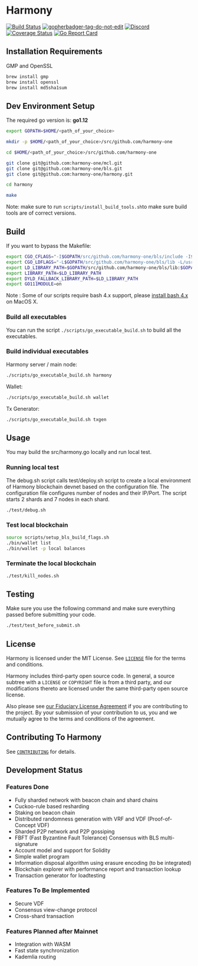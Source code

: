 # Harmony

[![Build Status](https://travis-ci.com/harmony-one/harmony.svg?token=DnoYvYiTAk7pqTo9XsTi&branch=master)](https://travis-ci.com/harmony-one/harmony)
<a href='https://github.com/jpoles1/gopherbadger' target='_blank'>![gopherbadger-tag-do-not-edit](https://img.shields.io/badge/Go%20Coverage-45%25-brightgreen.svg?longCache=true&style=flat)</a>
<a href="https://discord.gg/kdf8a6T">![Discord](https://img.shields.io/discord/532383335348043777.svg)</a>
[![Coverage Status](https://coveralls.io/repos/github/harmony-one/harmony/badge.svg?branch=master)](https://coveralls.io/github/harmony-one/harmony?branch=master)
[![Go Report Card](https://goreportcard.com/badge/github.com/harmony-one/harmony)](https://goreportcard.com/report/github.com/harmony-one/harmony)

## Installation Requirements

GMP and OpenSSL

```bash
brew install gmp
brew install openssl
brew install md5sha1sum
```

## Dev Environment Setup

The required go version is: **go1.12**

```bash
export GOPATH=$HOME/<path_of_your_choice>

mkdir -p $HOME/<path_of_your_choice>/src/github.com/harmony-one

cd $HOME/<path_of_your_choice>/src/github.com/harmony-one

git clone git@github.com:harmony-one/mcl.git
git clone git@github.com:harmony-one/bls.git
git clone git@github.com:harmony-one/harmony.git

cd harmony

make

```

Note: make sure to run ``` scripts/install_build_tools.sh ```to make sure build tools are of correct versions.

## Build

If you want to bypass the Makefile:

```bash
export CGO_CFLAGS="-I$GOPATH/src/github.com/harmony-one/bls/include -I$GOPATH/src/github.com/harmony-one/mcl/include -I/usr/local/opt/openssl/include"
export CGO_LDFLAGS="-L$GOPATH/src/github.com/harmony-one/bls/lib -L/usr/local/opt/openssl/lib"
export LD_LIBRARY_PATH=$GOPATH/src/github.com/harmony-one/bls/lib:$GOPATH/src/github.com/harmony-one/mcl/lib:/usr/local/opt/openssl/lib
export LIBRARY_PATH=$LD_LIBRARY_PATH
export DYLD_FALLBACK_LIBRARY_PATH=$LD_LIBRARY_PATH
export GO111MODULE=on
```
Note : Some of our scripts require bash 4.x support, please [install bash 4.x](http://tldrdevnotes.com/bash-upgrade-3-4-macos) on MacOS X.

### Build all executables

You can run the script `./scripts/go_executable_build.sh` to build all the executables.

### Build individual executables

Harmony server / main node:

```bash
./scripts/go_executable_build.sh harmony

```

Wallet:

```bash
./scripts/go_executable_build.sh wallet
```

Tx Generator:

```bash
./scripts/go_executable_build.sh txgen
```

## Usage

You may build the src/harmony.go locally and run local test.

### Running local test

The debug.sh script calls test/deploy.sh script to create a local environment of Harmony blockchain devnet based on the configuration file.
The configuration file configures number of nodes and their IP/Port.
The script starts 2 shards and 7 nodes in each shard.

```bash
./test/debug.sh
```

### Test local blockchain
```bash
source scripts/setup_bls_build_flags.sh
./bin/wallet list
./bin/wallet -p local balances
```

### Terminate the local blockchain
```bash
./test/kill_nodes.sh
```

## Testing

Make sure you use the following command and make sure everything passed before submitting your code.

```bash
./test/test_before_submit.sh
```

## License

Harmony is licensed under the MIT License. See [`LICENSE`](LICENSE) file for
the terms and conditions.

Harmony includes third-party open source code. In general, a source subtree
with a `LICENSE` or `COPYRIGHT` file is from a third party, and our
modifications thereto are licensed under the same third-party open source
license.

Also please see [our Fiduciary License Agreement](FLA.md) if you are
contributing to the project. By your submission of your contribution to us, you
and we mutually agree to the terms and conditions of the agreement.

## Contributing To Harmony

See [`CONTRIBUTING`](CONTRIBUTING.md) for details.

## Development Status

### Features Done

- Fully sharded network with beacon chain and shard chains
- Cuckoo-rule based resharding
- Staking on beacon chain
- Distributed randomness generation with VRF and VDF (Proof-of-Concept VDF)
- Sharded P2P network and P2P gossiping
- FBFT (Fast Byzantine Fault Tolerance) Consensus with BLS multi-signature
- Account model and support for Solidity
- Simple wallet program
- Information disposal algorithm using erasure encoding (to be integrated)
- Blockchain explorer with performance report and transaction lookup
- Transaction generator for loadtesting

### Features To Be Implemented

- Secure VDF
- Consensus view-change protocol
- Cross-shard transaction

### Features Planned after Mainnet

- Integration with WASM
- Fast state synchronization
- Kademlia routing
